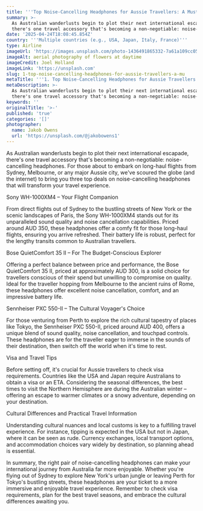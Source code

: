 ```yaml
---
title: '''Top Noise-Cancelling Headphones for Aussie Travellers: A Must-Have'''
summary: >-
  As Australian wanderlusts begin to plot their next international escapade,
  there's one travel accessory that's becoming a non-negotiable: noise-cancel...
date: '2025-04-24T18:08:45.854Z'
country: '''Multiple countries (e.g., USA, Japan, Italy, France)'''
type: Airline
imageUrl: 'https://images.unsplash.com/photo-1436491865332-7a61a109cc05'
imageAlt: aerial photography of flowers at daytime
imageCredit: Joel Holland
imageLink: 'https://unsplash.com'
slug: 1-top-noise-cancelling-headphones-for-aussie-travellers-a-mu
metaTitle: '''1. Top Noise-Cancelling Headphones for Aussie Travellers: A Must-Have'''
metaDescription: >-
  As Australian wanderlusts begin to plot their next international escapade,
  there's one travel accessory that's becoming a non-negotiable: noise-cancel...
keywords: ''
originalTitle: '>-'
published: 'true'
categories: '[]'
photographer:
  name: Jakob Owens
  url: 'https://unsplash.com/@jakobowens1'
---
```







As Australian wanderlusts begin to plot their next international escapade, there's one travel accessory that's becoming a non-negotiable: noise-cancelling headphones. For those about to embark on long-haul flights from Sydney, Melbourne, or any major Aussie city, we've scoured the globe (and the internet) to bring you three top deals on noise-cancelling headphones that will transform your travel experience.

Sony WH-1000XM4 – Your Flight Companion

From direct flights out of Sydney to the bustling streets of New York or the scenic landscapes of Paris, the Sony WH-1000XM4 stands out for its unparalleled sound quality and noise cancellation capabilities. Priced around AUD 350, these headphones offer a comfy fit for those long-haul flights, ensuring you arrive refreshed. Their battery life is robust, perfect for the lengthy transits common to Australian travellers.

Bose QuietComfort 35 II – For The Budget-Conscious Explorer

Offering a perfect balance between price and performance, the Bose QuietComfort 35 II, priced at approximately AUD 300, is a solid choice for travellers conscious of their spend but unwilling to compromise on quality. Ideal for the traveller hopping from Melbourne to the ancient ruins of Rome, these headphones offer excellent noise cancellation, comfort, and an impressive battery life.

Sennheiser PXC 550-II – The Cultural Voyager's Choice

For those venturing from Perth to explore the rich cultural tapestry of places like Tokyo, the Sennheiser PXC 550-II, priced around AUD 400, offers a unique blend of sound quality, noise cancellation, and touchpad controls. These headphones are for the traveller eager to immerse in the sounds of their destination, then switch off the world when it's time to rest.

Visa and Travel Tips

Before setting off, it's crucial for Aussie travellers to check visa requirements. Countries like the USA and Japan require Australians to obtain a visa or an ETA. Considering the seasonal differences, the best times to visit the Northern Hemisphere are during the Australian winter – offering an escape to warmer climates or a snowy adventure, depending on your destination.

Cultural Differences and Practical Travel Information

Understanding cultural nuances and local customs is key to a fulfilling travel experience. For instance, tipping is expected in the USA but not in Japan, where it can be seen as rude. Currency exchanges, local transport options, and accommodation choices vary widely by destination, so planning ahead is essential.

In summary, the right pair of noise-cancelling headphones can make your international journey from Australia far more enjoyable. Whether you're flying out of Sydney to explore New York's urban jungle or leaving Perth for Tokyo's bustling streets, these headphones are your ticket to a more immersive and enjoyable travel experience. Remember to check visa requirements, plan for the best travel seasons, and embrace the cultural differences awaiting you.
